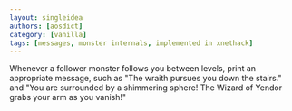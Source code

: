 ```yaml
---
layout: singleidea
authors: [aosdict]
category: [vanilla]
tags: [messages, monster internals, implemented in xnethack]
---
```

Whenever a follower monster follows you between levels, print an appropriate message, such as "The wraith pursues you down the stairs." and "You are surrounded by a shimmering sphere! The Wizard of Yendor grabs your arm as you vanish!"
